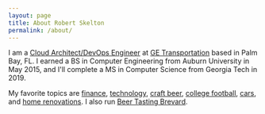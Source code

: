 ```yaml
---
layout: page
title: About Robert Skelton
permalink: /about/
---
```


I am a [Cloud Architect/DevOps Engineer](https://www.linkedin.com/in/robertjskelton/) at [GE Transportation](https://www.getransportation.com) based in Palm Bay, FL. I earned a BS in Computer Engineering from Auburn University in May 2015, and I'll complete a MS in Computer Science from Georgia Tech in  2019.  

My favorite topics are [finance](https://rskelton.com/category/finance/), [technology](https://rskelton.com/category/tech/), [craft beer](beertastingbrevard.com), [college football](https://rskelton.com/football), [cars](https://rskelton.com/category/cars/), and [home renovations](https://rskelton.com/category/renovations/). I also run [Beer Tasting Brevard](https://beertastingbrevard.com).
